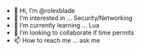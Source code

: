- 👋 Hi, I’m @rolexblade
- 👀 I’m interested in ... Security/Networking
- 🌱 I’m currently learning ... Lua
- 💞️ I’m looking to collaborate if time permits
- 📫 How to reach me ... ask me

<!---
rolexblade/rolexblade is a ✨ special ✨ repository because its `README.md` (this file) appears on your GitHub profile.
You can click the Preview link to take a look at your changes.
--->
